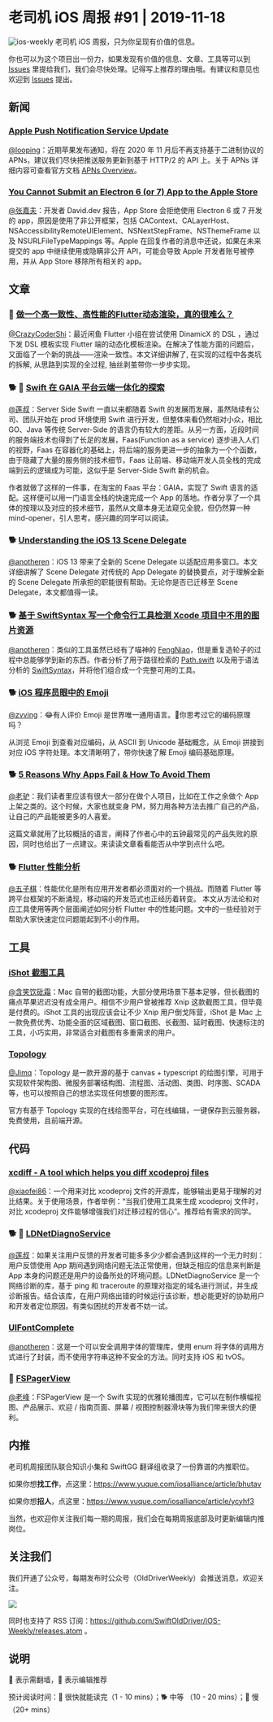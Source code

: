 # 老司机 iOS 周报 #91 | 2019-11-18

![ios-weekly](https://github.com/SwiftOldDriver/iOS-Weekly/blob/master/assets/ios-weekly.png?raw=true)
老司机 iOS 周报，只为你呈现有价值的信息。

你也可以为这个项目出一份力，如果发现有价值的信息、文章、工具等可以到 [Issues](https://github.com/SwiftOldDriver/iOS-Weekly/issues) 里提给我们，我们会尽快处理。记得写上推荐的理由哦。有建议和意见也欢迎到 [Issues](https://github.com/SwiftOldDriver/iOS-Weekly/issues) 提出。

## 新闻

### [Apple Push Notification Service Update](https://developer.apple.com/news/?id=11042019a)

[@looping](https://github.com/looping)：近期苹果发布通知，将在 2020 年 11 月后不再支持基于二进制协议的 APNs，建议我们尽快把推送服务更新到基于 HTTP/2 的 API 上。关于 APNs 详细内容可查看官方文档 [APNs Overview](https://developer.apple.com/library/archive/documentation/NetworkingInternet/Conceptual/RemoteNotificationsPG/APNSOverview.html)。

### [You Cannot Submit an Electron 6 (or 7) App to the Apple Store](https://david.dev/you-cannot-submit-an-electron-6-or-7-app-to-the-apple-store)

[@张嘉夫](https://github.com/josephchang10)：开发者 David.dev 报告，App Store 会拒绝使用 Electron 6 或 7 开发的 app，原因是使用了非公开框架，包括 CAContext、CALayerHost、NSAccessibilityRemoteUIElement、NSNextStepFrame、NSThemeFrame 以及 NSURLFileTypeMappings 等。Apple 在回复作者的消息中还说，如果在未来提交的 app 中继续使用或隐瞒非公开 API，可能会导致 Apple 开发者账号被停用，并从 App Store 移除所有相关的 app。

## 文章

### 🐢 [做一个高一致性、高性能的Flutter动态渲染，真的很难么？](https://mp.weixin.qq.com/s/R6IxJqawwbmlWvlwb3ZXww)

[@CrazyCoderShi](https://github.com/CrazyCoderShi)：最近闲鱼 Flutter 小组在尝试使用 DinamicX 的 DSL ，通过下发 DSL 模板实现 Flutter 端的动态化模板渲染。在解决了性能方面的问题后，又面临了一个新的挑战——渲染一致性。本文详细讲解了, 在实现的过程中各类坑的拆解, 从思路到实现的全过程, 抽丝剥茧带你一步步实现。

### 🐕 🌟 [Swift 在 GAIA 平台云端一体化的探索](https://mp.weixin.qq.com/s/7B2FDBZ_vnvswiYWjLih4Q)
[@莲叔](https://weibo.com/aaaron7)：Server Side Swift 一直以来都随着 Swift 的发展而发展，虽然陆续有公司、团队开始在 prod 环境使用 Swift 进行开发，但整体来看仍然相对小众，相比 GO、Java 等传统 Server-Side 的语言仍有较大的差距。从另一方面，近段时间的服务端技术也得到了长足的发展，Faas(Function as a service) 逐步进入人们的视野，Faas 在容器化的基础上，将后端的服务更进一步的抽象为一个个函数，由于隐藏了大量的服务侧的技术细节，Faas 让前端、移动端开发人员全栈的完成端到云的逻辑成为可能，这似乎是 Server-Side Swift 新的机会。

作者就做了这样的一件事，在淘宝的 Faas 平台：GAIA，实现了 Swift 语言的适配。这样便可以用一门语言全栈的快速完成一个 App 的落地。作者分享了一个具体的按理以及对应的技术细节，虽然从文章本身无法窥见全貌，但仍然算一种 mind-opener，引人思考。感兴趣的同学可以阅读。

### 🐕 [Understanding the iOS 13 Scene Delegate](https://www.donnywals.com/understanding-the-ios-13-scene-delegate/)

[@anotheren](https://github.com/anotheren)：iOS 13 带来了全新的 Scene Delegate 以适配应用多窗口。本文详细讲解了 Scene Delegate 对传统的 App Delegate 的替换要点，对于理解全新的 Scene Delegate 所承担的职能很有帮助。无论你是否已迁移至 Scene Delegate，本文都值得一读。

### 🐕 [基于 SwiftSyntax 写一个命令行工具检测 Xcode 项目中不用的图片资源](https://juejin.im/post/5dc2a969f265da4d2a432249)

[@anotheren](https://github.com/anotheren)：类似的工具虽然已经有了喵神的 [FengNiao](https://github.com/onevcat/FengNiao)，但是重复造轮子的过程中总能够学到新的东西。作者分析了用于路径检索的 [Path.swift](https://github.com/mxcl/Path.swift) 以及用于语法分析的 [SwiftSyntax](https://github.com/apple/swift-syntax)，并将他们组合成一个完整可用的工具。

### 🐕 [iOS 程序员眼中的 Emoji](https://juejin.im/post/5dc3b9a46fb9a04a95289a84)
[@zvving](https://github.com/zvving)：😂有人评价 Emoji 是世界唯一通用语言。🤔你思考过它的编码原理吗？

从浏览 Emoji 到查看对应编码，从 ASCII 到 Unicode 基础概念，从 Emoji 拼接到对应 iOS 字符处理。本文清晰明了，带你快速了解 Emoji 编码基础原理。

### 🐕 [5 Reasons Why Apps Fail & How To Avoid Them](https://simpleprogrammer.com/why-apps-fail)

[@老驴](https://www.weibo.com/6090610445)：我们读者里应该有很大一部分在做个人项目，比如在工作之余做个 App 上架之类的。这个时候，大家也就变身 PM，努力用各种方法去推广自己的产品，让自己的产品能被更多的人喜爱。

这篇文章就用了比较概括的语言，阐释了作者心中的五钟最常见的产品失败的原因，同时也给出了一点建议。来读读文章看看能否从中学到点什么吧。

### 🐕 [Flutter 性能分析](https://mp.weixin.qq.com/s/VydPJnfEno0-yvGdS5P0Ug)

[@五子棋](https://satanwoo.github.io)：性能优化是所有应用开发者都必须面对的一个挑战。而随着 Flutter 等跨平台框架的不断涌现，移动端的开发范式也正经历着转变。
本文从方法论和对应工具使用等两个层面阐述如何分析 Flutter 中的性能问题。文中的一些经验对于帮助大家快速定位问题能起到不小的作用。

## 工具

### [iShot 截图工具](https://apps.apple.com/cn/app/ishot-%E6%88%AA%E5%9B%BE-%E9%95%BF%E6%88%AA%E5%9B%BE-%E6%A0%87%E6%B3%A8%E5%B7%A5%E5%85%B7/id1485844094?mt=12)

[@含笑饮砒霜](https://weibo.com/chinafishnews/)：Mac 自带的截图功能，大部分使用场景下基本足够，但长截图的痛点苹果迟迟没有成全用户。相信不少用户曾被推荐 Xnip 这款截图工具，但毕竟是付费的。iShot 工具的出现应该会让不少 Xnip 用户倒戈阵营，iShot 是 Mac 上一款免费优秀、功能全面的区域截图、窗口截图、长截图、延时截图、快速标注的工具，小巧实用，非常适合对截图有多重需求的用户。

### [Topology](https://github.com/le5le-com/topology)

[@Jimq](https://github.com/waz0820)：Topology 是一款开源的基于 canvas + typescript 的绘图引擎，可用于实现软件架构图、微服务部署结构图、流程图、活动图、类图、时序图、SCADA 等，也可以按照自己的想法实现任何想要的图形库。

官方有基于 Topology 实现的在线绘图平台，可在线编辑，一键保存到云服务器，免费使用，且前端开源。

## 代码

### [xcdiff - A tool which helps you diff xcodeproj files](https://github.com/bloomberg/xcdiff)

[@xiaofei86](https://weibo.com/xuyafei86/)：一个用来对比 xcodeproj 文件的开源库，能够输出更易于理解的对比结果。关于使用场景，作者举例：“当我们使用工具来生成 xcodeproj 文件时，对比 xcodeproj 文件能够增强我们对迁移过程的信心”。推荐给有需求的同学。

### 🐕 🌟 [LDNetDiagnoService](https:/github.com/Lede-Inc/LDNetDiagnoService_IOS)

[@莲叔](https://weibo.com/aaaron7)：如果关注用户反馈的开发者可能多多少少都会遇到这样的一个无力时刻：用户反馈使用 App 期间遇到网络问题无法正常使用，但缺乏相应的信息来判断是 App 本身的问题还是用户的设备所处的环境问题。LDNetDiagnoService 是一个网络诊断的库，基于 ping 和 traceroute 的原理对指定的域名进行测试，并生成诊断报告。结合该库，在用户网络出错的时候运行该诊断，想必能更好的协助用户和开发者定位原因。有类似困扰的开发者不妨一试。

### [UIFontComplete](https://github.com/Nirma/UIFontComplete)

[@anotheren](https://github.com/anotheren)：这是一个可以安全调用字体的管理库，使用 enum 将字体的调用方式进行了封装，而不使用字符串这种不安全的方法。同时支持 iOS 和 tvOS。

### 🐎 [FSPagerView](https://github.com/WenchaoD/FSPagerView)

[@老峰](https://github.com/GesanTung)：FSPagerView 是一个 Swift 实现的优雅轮播图库，它可以在制作横幅视图、产品展示、欢迎 / 指南页面、屏幕 / 视图控制器滑块等为我们带来很大的便利。

## 内推

老司机周报团队联合知识小集和 SwiftGG 翻译组收录了一份靠谱的内推职位。

如果你想**找工作**，点这里：https://www.yuque.com/iosalliance/article/bhutav

如果你想**招人**，点这里：https://www.yuque.com/iosalliance/article/ycyhf3

当然，也欢迎你关注我们每一期的周报，我们会在每期周报底部及时更新编辑内推岗位。

## 关注我们

我们开通了公众号，每期发布时公众号（OldDriverWeekly）会推送消息，欢迎关注。

![](https://github.com/SwiftOldDriver/iOS-Weekly/blob/master/assets/qrcode_for_wechat.jpg?raw=true)

同时也支持了 RSS 订阅：https://github.com/SwiftOldDriver/iOS-Weekly/releases.atom 。

## 说明

🚧 表示需翻墙，🌟 表示编辑推荐

预计阅读时间：🐎 很快就能读完（1 - 10 mins）；🐕 中等 （10 - 20 mins）；🐢 慢（20+ mins）


